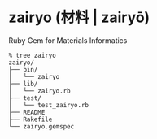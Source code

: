 # zairyo (材料 | zairyō)
Ruby Gem for Materials Informatics

```
% tree zairyo
zairyo/
├── bin/
│   └── zairyo
├── lib/
│   └── zairyo.rb
├── test/
│   └── test_zairyo.rb
├── README
├── Rakefile
└── zairyo.gemspec
```
